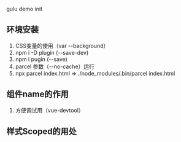 gulu demo init

## 环境安装
1. CSS变量的使用（var --background）
2. npm i -D plugin  (--save-dev)
3. npm i pugin (--save)
4. parcel 参数（--no-cache）运行
5. npx parcel index.html => ./node_modules/.bin/parcel index.html

## 组件name的作用
1. 方便调试用（vue-devtool）

## 样式Scoped的用处
